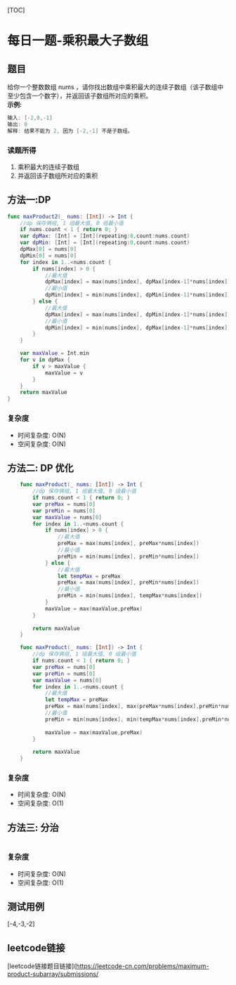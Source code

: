 [TOC]

# 每日一题-乘积最大子数组

## 题目
给你一个整数数组 nums ，请你找出数组中乘积最大的连续子数组（该子数组中至少包含一个数字），并返回该子数组所对应的乘积。  
**示例:**  
```java
输入: [-2,0,-1]
输出: 0
解释: 结果不能为 2, 因为 [-2,-1] 不是子数组。
```

### 读题所得
1. 乘积最大的连续子数组 
2. 并返回该子数组所对应的乘积

## 方法一:DP 
```swift
func maxProduct2(_ nums: [Int]) -> Int {
    //dp 保存俩组, 1 组最大值, 0 组最小值
    if nums.count < 1 { return 0; }
    var dpMax: [Int] = [Int](repeating:0,count:nums.count)
    var dpMin: [Int] = [Int](repeating:0,count:nums.count)
    dpMax[0] = nums[0]
    dpMin[0] = nums[0]
    for index in 1..<nums.count {
        if nums[index] > 0 {
            //最大值
            dpMax[index] = max(nums[index], dpMax[index-1]*nums[index])
            //最小值
            dpMin[index] = min(nums[index], dpMin[index-1]*nums[index])
        } else {
            //最大值
            dpMax[index] = max(nums[index], dpMin[index-1]*nums[index])
            //最小值
            dpMin[index] = min(nums[index], dpMax[index-1]*nums[index])
        }
    }

    var maxValue = Int.min
    for v in dpMax {
        if v > maxValue {
            maxValue = v
        }
    }
    return maxValue
}
```
### 复杂度
* 时间复杂度: O(N)
* 空间复杂度: O(N)

## 方法二: DP 优化
```swift
    func maxProduct(_ nums: [Int]) -> Int {
        //dp 保存俩组, 1 组最大值, 0 组最小值
        if nums.count < 1 { return 0; }
        var preMax = nums[0]
        var preMin = nums[0]
        var maxValue = nums[0]
        for index in 1..<nums.count {
            if nums[index] > 0 {
                //最大值
                preMax = max(nums[index], preMax*nums[index])
                //最小值
                preMin = min(nums[index], preMin*nums[index])
            } else {
                //最大值
                let tempMax = preMax
                preMax = max(nums[index], preMin*nums[index])
                //最小值
                preMin = min(nums[index], tempMax*nums[index])
            }
            maxValue = max(maxValue,preMax)
        }
        
        return maxValue
    }
```

```swift
    func maxProduct(_ nums: [Int]) -> Int {
        //dp 保存俩组, 1 组最大值, 0 组最小值
        if nums.count < 1 { return 0; }
        var preMax = nums[0]
        var preMin = nums[0]
        var maxValue = nums[0]
        for index in 1..<nums.count {
            //最大值
            let tempMax = preMax
            preMax = max(nums[index], max(preMax*nums[index],preMin*nums[index]))
            //最小值
            preMin = min(nums[index], min(tempMax*nums[index],preMin*nums[index]))
            
            maxValue = max(maxValue,preMax)
        }
        
        return maxValue
    }
```
### 复杂度
* 时间复杂度: O(N)
* 空间复杂度: O(1)

## 方法三: 分治
```swift

```
### 复杂度
* 时间复杂度: O(N)
* 空间复杂度: O(1)

## 测试用例
[-4,-3,-2]  

## leetcode链接
[leetcode链接题目链接](https://leetcode-cn.com/problems/maximum-product-subarray/submissions/  